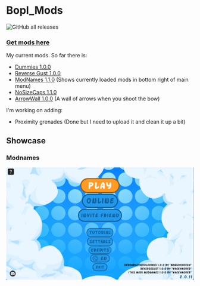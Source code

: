 # Bopl_Mods

![GitHub all releases](https://img.shields.io/github/downloads/WackyModer/Bopl_Mods/total?logo=github)

### [Get mods here](https://github.com/WackyModer/Bopl_Mods/releases)

My current mods. So far there is:

* [Dummies 1.0.0](https://github.com/WackyModer/Bopl_Mods/releases/tag/Dummies)
* [Reverse Gust 1.0.0](https://github.com/WackyModer/Bopl_Mods/releases/tag/ReverseGust)
* [ModNames 1.1.0](https://github.com/WackyModer/Bopl_Mods/releases/tag/ModNames_bugfix) (Shows currently loaded mods in bottom right of main menu)
* [NoSizeCaps 1.1.0](https://github.com/WackyModer/Bopl_Mods/releases/tag/NoSizeCaps_BugFix)
* [ArrowWall 1.0.0](https://github.com/WackyModer/Bopl_Mods/releases/tag/ArrowWall) (A wall of arrows when you shoot the bow)

I'm working on adding:

* Proximity grenades (Done but I need to upload it and clean it up a bit) 

## Showcase

### Modnames

<img src="https://github.com/WackyModer/Bopl_Mods/blob/main/images/modnames.png?raw=true" alt="Modnames Showcase Image" width="600"/>

